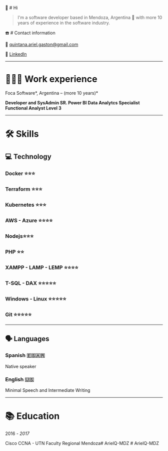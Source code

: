 👋 # Hi

> I'm a software developer based in Mendoza, Argentina 🌊 with more 10 years of experience in the software industry.

☎️ # Contact information

📧 quintana.ariel.gaston@gmail.com

🔗 [LinkedIn](https://www.linkedin.com/in/arielquintana/)

---

# **👩🏻‍💻** Work experience

Foca Software*, Argentina – (more 10 years)*

**Developer and SysAdmin SR.
Power BI Data Analytcs Specialist
Functional Analyst Level 3**

---

# 🛠 Skills

## 💻 Technology

### Docker ⭐️⭐️⭐️

### Terraform ⭐️⭐️⭐️

### Kubernetes ⭐️⭐️⭐️

### AWS - Azure ⭐️⭐️⭐️⭐️

### Nodejs⭐️⭐️⭐️

### PHP ⭐️⭐️

### XAMPP - LAMP - LEMP ⭐️⭐️⭐️⭐️

### T-SQL - DAX  ⭐️⭐️⭐️⭐️⭐️

### Windows - Linux ⭐️⭐️⭐️⭐️⭐️

### Git ⭐️⭐️⭐️⭐️⭐️

---

## 🗣 Languages

### Spanish 🇪🇸🇦🇷

Native speaker

### English 🇺🇸

Minimal Speech and Intermediate Writing

---

# 📚 Education

2016 - *2017* 

Cisco CCNA - UTN Faculty Regional Mendoza#   A r i e l Q - M D Z 
 
 #   A r i e l Q - M D Z 
 
 